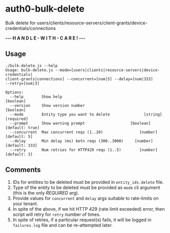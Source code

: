# auth0-bulk-delete
Bulk delete for users/clients/resource-servers/client-grants/device-credentials/connections

<strong>--- H A N D L E - W I T H - C A R E ! ---</strong>

## Usage

```
./bulk-delete.js --help
Usage: bulk-delete.js --mode=[users|clients|resource-servers|device-credentials|
client-grants|connections] --concurrent=[num|5] --delay=[num|333]
--retry=[num|3]

Options:
  --help        Show help                                              [boolean]
  --version     Show version number                                    [boolean]
  --mode        Entity type you want to delete               [string] [required]
  --prompt      Show warning prompt                    [boolean] [default: true]
  --concurrent  Max concurrent reqs (1..20)                [number] [default: 5]
  --delay       Min delay (ms) betn reqs (300..3000)     [number] [default: 333]
  --retry       Num retries for HTTP429 reqs (1..5)        [number] [default: 3]
  ```

## Comments

1. IDs for entities to be deleted must be provided in `entity_ids.delete` file.
2. Type of the entity to be deleted must be provided as `mode` cli argument (this is the only *REQUIRED* arg).
3. Provide values for `concurrent` and `delay` args suitable to rate-limits on your tenant.
4. In spite of the above, if we hit HTTP 429 (rate limit exceeded) error, then script will retry for `retry` number of times.
5. In spite of retries, if a particular request(s) fails, it will be logged in `failures.log` file and can be re-attempted later.
